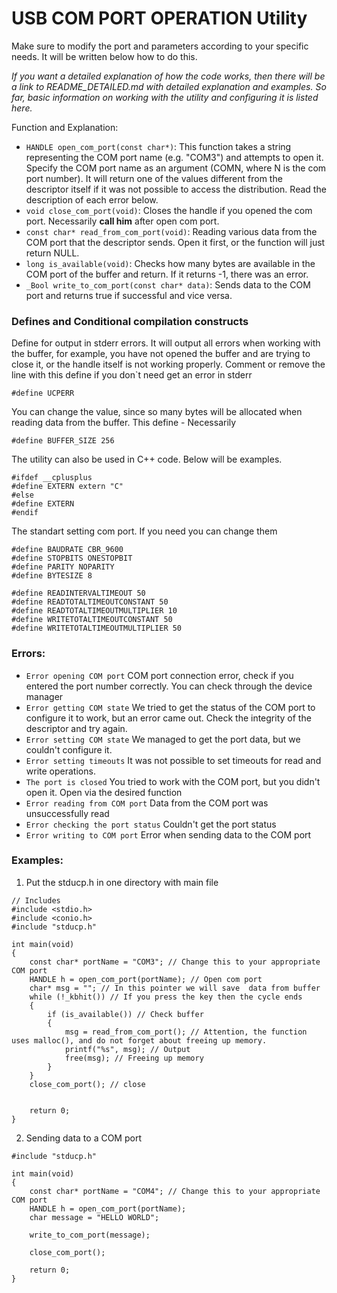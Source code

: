 # USB COM PORT OPERATION Utility

Make sure to modify the port and parameters according to your specific needs. It will be written below how to do this.

*If you want a detailed explanation of how the code works, then there will be a link to README_DETAILED.md with detailed explanation and examples.*
*So far, basic information on working with the utility and configuring it is listed here.*

Function and Explanation:
- ```HANDLE open_com_port(const char*)```: This function takes a string representing the COM port name (e.g. "COM3") and attempts to open it. Specify the COM port name as an argument (COMN, where N is the com port number).
  It will return one of the values different from the descriptor itself if it was not possible to access the distribution. Read the description of each error below.
- ```void close_com_port(void)```: Closes the handle if you opened the com port. Necessarily **call him** after open com port.
- ```const char* read_from_com_port(void)```: Reading various data from the COM port that the descriptor sends. Open it first, or the function will just return NULL.
- ```long is_available(void)```: Checks how many bytes are available in the COM port of the buffer and return. If it returns -1, there was an error.
- ```_Bool write_to_com_port(const char* data)```: Sends data to the COM port and returns true if successful and vice versa.

### Defines and Conditional compilation constructs
Define for output in stderr errors. It will output all errors when working with the buffer, for example, you have not opened the buffer and are trying to close it, or the handle itself is not working properly.
Comment or remove the line with this define if you don`t need get an error in stderr
```
#define UCPERR
```

You can change the value, since so many bytes will be allocated when reading data from the buffer.
This define - Necessarily
```
#define BUFFER_SIZE 256
```

The utility can also be used in C++ code. Below will be examples.
```
#ifdef __cplusplus
#define EXTERN extern "C"
#else 
#define EXTERN
#endif
```

The standart setting com port. If you need you can change them
```
#define BAUDRATE CBR_9600
#define STOPBITS ONESTOPBIT
#define PARITY NOPARITY
#define BYTESIZE 8

#define READINTERVALTIMEOUT 50
#define READTOTALTIMEOUTCONSTANT 50
#define READTOTALTIMEOUTMULTIPLIER 10
#define WRITETOTALTIMEOUTCONSTANT 50
#define WRITETOTALTIMEOUTMULTIPLIER 50
```

### Errors:
- ```Error opening COM port```  COM port connection error, check if you entered the port number correctly. You can check through the device manager
- ```Error getting COM state```  We tried to get the status of the COM port to configure it to work, but an error came out. Check the integrity of the descriptor and try again.
- ```Error setting COM state```  We managed to get the port data, but we couldn't configure it.
- ```Error setting timeouts```  It was not possible to set timeouts for read and write operations.
- ```The port is closed```  You tried to work with the COM port, but you didn't open it. Open via the desired function
- ```Error reading from COM port``` Data from the COM port was unsuccessfully read
- ```Error checking the port status``` Couldn't get the port status
- ```Error writing to COM port``` Error when sending data to the COM port
  
### Examples:
1. Put the stducp.h in one directory with main file
```
// Includes
#include <stdio.h>
#include <conio.h>
#include "stducp.h"

int main(void)
{
	const char* portName = "COM3"; // Change this to your appropriate COM port
	HANDLE h = open_com_port(portName); // Open com port
	char* msg = ""; // In this pointer we will save  data from buffer
	while (!_kbhit()) // If you press the key then the cycle ends 
	{
		if (is_available()) // Check buffer
		{
			msg = read_from_com_port(); // Attention, the function uses malloc(), and do not forget about freeing up memory.
			printf("%s", msg); // Output
			free(msg); // Freeing up memory
		}
	}
	close_com_port(); // close


	return 0;
}

```
2. Sending data to a COM port
```
#include "stducp.h"

int main(void)
{
	const char* portName = "COM4"; // Change this to your appropriate COM port
	HANDLE h = open_com_port(portName);
	char message = "HELLO WORLD";

	write_to_com_port(message);

	close_com_port();

	return 0;
}
```
